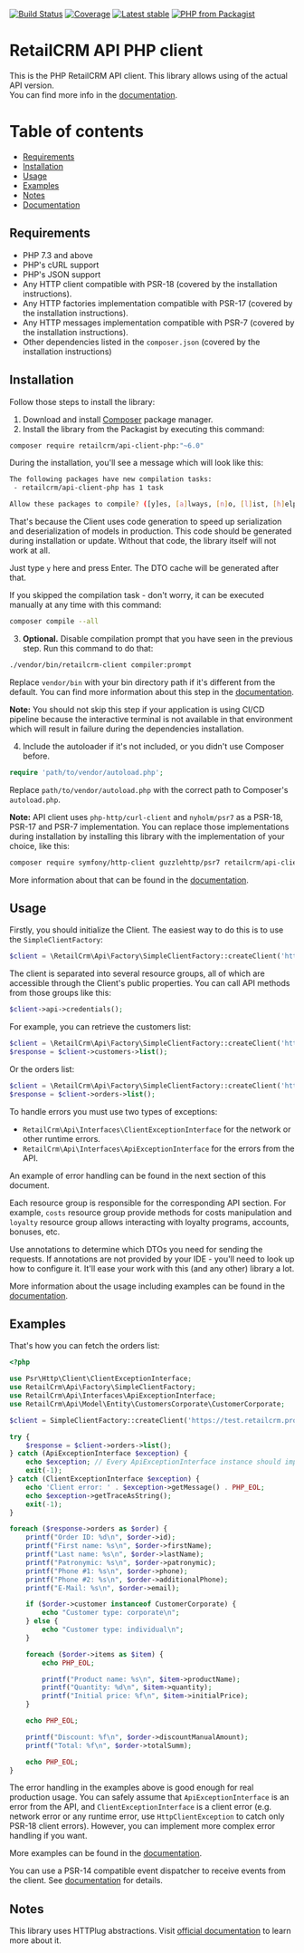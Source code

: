 [![Build Status](https://github.com/retailcrm/api-client-php/workflows/CI/badge.svg)](https://github.com/retailcrm/api-client-php/actions)
[![Coverage](https://img.shields.io/codecov/c/gh/retailcrm/api-client-php/master.svg?logo=codecov&logoColor=white)](https://codecov.io/gh/retailcrm/api-client-php)
[![Latest stable](https://img.shields.io/packagist/v/retailcrm/api-client-php.svg)](https://packagist.org/packages/retailcrm/api-client-php)
[![PHP from Packagist](https://img.shields.io/packagist/php-v/retailcrm/api-client-php.svg?logo=php&logoColor=white)](https://packagist.org/packages/retailcrm/api-client-php)


# RetailCRM API PHP client

This is the PHP RetailCRM API client. This library allows using of the actual API version.  
You can find more info in the [documentation](doc/index.md).

# Table of contents

* [Requirements](#requirements)
* [Installation](#installation)
* [Usage](#usage)
* [Examples](#examples)
* [Notes](#notes)
* [Documentation](doc/index.md)

## Requirements

* PHP 7.3 and above
* PHP's cURL support
* PHP's JSON support
* Any HTTP client compatible with PSR-18 (covered by the installation instructions).
* Any HTTP factories implementation compatible with PSR-17 (covered by the installation instructions).
* Any HTTP messages implementation compatible with PSR-7 (covered by the installation instructions).
* Other dependencies listed in the `composer.json` (covered by the installation instructions)

## Installation

Follow those steps to install the library:

1. Download and install [Composer](https://getcomposer.org/download/) package manager.
2. Install the library from the Packagist by executing this command:
```bash
composer require retailcrm/api-client-php:"~6.0"
```
During the installation, you'll see a message which will look like this:
```sh
The following packages have new compilation tasks:
 - retailcrm/api-client-php has 1 task

Allow these packages to compile? ([y]es, [a]lways, [n]o, [l]ist, [h]elp)
```
That's because the Client uses code generation to speed up serialization and deserialization of models in production. This code should be generated during installation or update. Without that code, the library itself will not work at all.

Just type `y` here and press Enter. The DTO cache will be generated after that.

If you skipped the compilation task - don't worry, it can be executed manually at any time with this command:
```sh
composer compile --all
```

3. **Optional.** Disable compilation prompt that you have seen in the previous step. Run this command to do that:

```sh
./vendor/bin/retailcrm-client compiler:prompt
```

Replace `vendor/bin` with your bin directory path if it's different from the default. You can find more information about this step in the [documentation](doc/compilation_prompt.md).

**Note:** You should not skip this step if your application is using CI/CD pipeline because the interactive terminal is not available
in that environment which will result in failure during the dependencies installation.

4. Include the autoloader if it's not included, or you didn't use Composer before.
```php
require 'path/to/vendor/autoload.php';
```

Replace `path/to/vendor/autoload.php` with the correct path to Composer's `autoload.php`.

**Note:** API client uses `php-http/curl-client` and `nyholm/psr7` as a PSR-18, PSR-17 and PSR-7 implementation.
You can replace those implementations during installation by installing this library with the implementation of your choice, like this:
```sh
composer require symfony/http-client guzzlehttp/psr7 retailcrm/api-client-php:"~6.0"
```

More information about that can be found in the [documentation](doc/customization/different_psr_implementations.md).

## Usage

Firstly, you should initialize the Client. The easiest way to do this is to use the `SimpleClientFactory`:

```php
$client = \RetailCrm\Api\Factory\SimpleClientFactory::createClient('https://test.retailcrm.pro', 'apiKey');
```

The client is separated into several resource groups, all of which are accessible through the Client's public properties.
You can call API methods from those groups like this:

```php
$client->api->credentials();
```

For example, you can retrieve the customers list:

```php
$client = \RetailCrm\Api\Factory\SimpleClientFactory::createClient('https://test.retailcrm.pro', 'apiKey');
$response = $client->customers->list();
```

Or the orders list:

```php
$client = \RetailCrm\Api\Factory\SimpleClientFactory::createClient('https://test.retailcrm.pro', 'apiKey');
$response = $client->orders->list();
```

To handle errors you must use two types of exceptions:
* `RetailCrm\Api\Interfaces\ClientExceptionInterface` for the network or other runtime errors.
* `RetailCrm\Api\Interfaces\ApiExceptionInterface` for the errors from the API.

An example of error handling can be found in the next section of this document.

Each resource group is responsible for the corresponding API section. For example, `costs` resource group provide methods
for costs manipulation and `loyalty` resource group allows interacting with loyalty programs, accounts, bonuses, etc.

Use annotations to determine which DTOs you need for sending the requests. If annotations are not provided by your IDE - you'll
need to look up how to configure it. It'll ease your work with this (and any other) library a lot.

More information about the usage including examples can be found in the [documentation](doc/usage/usage.md).

## Examples

That's how you can fetch the orders list:

```php
<?php

use Psr\Http\Client\ClientExceptionInterface;
use RetailCrm\Api\Factory\SimpleClientFactory;
use RetailCrm\Api\Interfaces\ApiExceptionInterface;
use RetailCrm\Api\Model\Entity\CustomersCorporate\CustomerCorporate;

$client = SimpleClientFactory::createClient('https://test.retailcrm.pro', 'apiKey');

try {
    $response = $client->orders->list();
} catch (ApiExceptionInterface $exception) {
    echo $exception; // Every ApiExceptionInterface instance should implement __toString() method.
    exit(-1);
} catch (ClientExceptionInterface $exception) {
    echo 'Client error: ' . $exception->getMessage() . PHP_EOL;
    echo $exception->getTraceAsString();
    exit(-1);
}

foreach ($response->orders as $order) {
    printf("Order ID: %d\n", $order->id);
    printf("First name: %s\n", $order->firstName);
    printf("Last name: %s\n", $order->lastName);
    printf("Patronymic: %s\n", $order->patronymic);
    printf("Phone #1: %s\n", $order->phone);
    printf("Phone #2: %s\n", $order->additionalPhone);
    printf("E-Mail: %s\n", $order->email);

    if ($order->customer instanceof CustomerCorporate) {
        echo "Customer type: corporate\n";
    } else {
        echo "Customer type: individual\n";
    }

    foreach ($order->items as $item) {
        echo PHP_EOL;

        printf("Product name: %s\n", $item->productName);
        printf("Quantity: %d\n", $item->quantity);
        printf("Initial price: %f\n", $item->initialPrice);
    }

    echo PHP_EOL;

    printf("Discount: %f\n", $order->discountManualAmount);
    printf("Total: %f\n", $order->totalSumm);

    echo PHP_EOL;
}
```

The error handling in the examples above is good enough for real production usage.
You can safely assume that `ApiExceptionInterface` is an error from the API, and `ClientExceptionInterface` is a client error
(e.g. network error or any runtime error, use `HttpClientException` to catch only PSR-18 client errors).
However, you can implement more complex error handling if you want.

More examples can be found in the [documentation](doc/usage/examples).

You can use a PSR-14 compatible event dispatcher to receive events from the client. See [documentation](doc/index.md) for details.

## Notes

This library uses HTTPlug abstractions. Visit [official documentation](http://docs.php-http.org/en/latest/httplug/users.html) to learn more about it.
